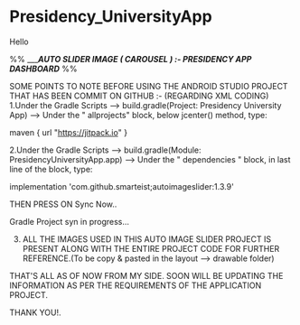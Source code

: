 # Presidency_UniversityApp
Hello

%%
________________________AUTO SLIDER IMAGE ( CAROUSEL ) :-
PRESIDENCY APP DASHBOARD_____________________
                                              %%

SOME POINTS TO NOTE BEFORE USING THE ANDROID STUDIO PROJECT THAT HAS BEEN COMMIT ON GITHUB :-
(REGARDING XML CODING)
1.Under the Gradle Scripts --> build.gradle(Project: Presidency University App) --> Under the " allprojects" block, below jcenter() method, type: 

maven {
       url "https://jitpack.io"
    }

2.Under the Gradle Scripts --> build.gradle(Module: PresidencyUniversityApp.app) --> Under the " dependencies " block, in last line of the block, type:

implementation 'com.github.smarteist;autoimageslider:1.3.9' 

THEN PRESS ON Sync Now..

Gradle Project syn in progress...

3. ALL THE IMAGES USED IN THIS AUTO IMAGE SLIDER PROJECT IS PRESENT ALONG WITH THE ENTIRE PROJECT CODE FOR FURTHER REFERENCE.(To be copy & pasted in the layout --> drawable folder)


THAT'S ALL AS OF NOW FROM MY SIDE.
SOON WILL BE UPDATING THE INFORMATION AS PER THE REQUIREMENTS OF THE APPLICATION PROJECT.


THANK YOU!.
